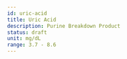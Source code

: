 ```yaml
---
id: uric-acid
title: Uric Acid
description: Purine Breakdown Product
status: draft
unit: mg/dL
range: 3.7 - 8.6
---
```

